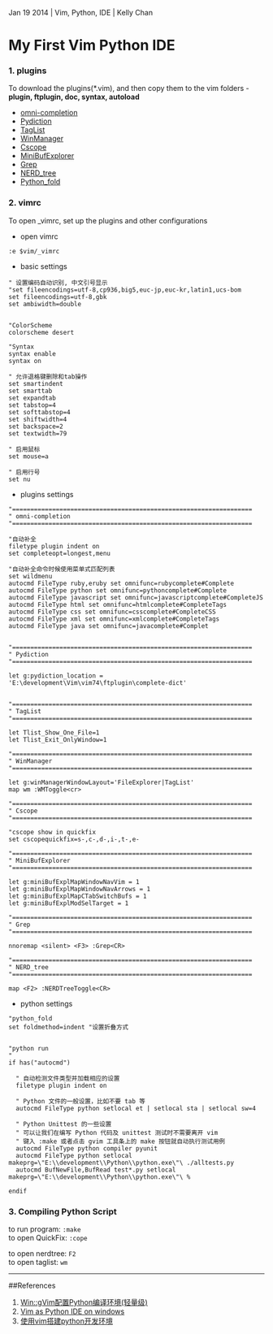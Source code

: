 Jan 19 2014 | Vim, Python, IDE | Kelly Chan
# My First Vim Python IDE

### 1. plugins
To download the plugins(*.vim), and then copy them to the vim folders - <b>plugin, ftplugin, doc, syntax, autoload</b>
- [omni-completion](http://www.vim.org/scripts/script.php?script_id=1542)
- [Pydiction](http://www.vim.org/scripts/script.php?script_id=850)
- [TagList](http://www.vim.org/scripts/script.php?script_id=273)
- [WinManager](http://www.vim.org/scripts/script.php?script_id=95)
- [Cscope](http://cscope.sourceforge.net/cscope_maps.vim)
- [MiniBufExplorer](http://www.vim.org/scripts/script.php?script_id=159)
- [Grep](http://www.vim.org/scripts/script.php?script_id=311)
- [NERD_tree](http://www.vim.org/scripts/script.php?script_id=1658) 
- [Python_fold](http://www.vim.org/scripts/script.php?script_id=515)

### 2. vimrc
To open _vimrc, set up the plugins and other configurations  
- open vimrc  

```
:e $vim/_vimrc
```

    
- basic settings  
    

```
" 设置编码自动识别, 中文引号显示  
"set fileencodings=utf-8,cp936,big5,euc-jp,euc-kr,latin1,ucs-bom  
set fileencodings=utf-8,gbk  
set ambiwidth=double 


"ColorScheme
colorscheme desert

"Syntax
syntax enable
syntax on

" 允许退格键删除和tab操作  
set smartindent  
set smarttab  
set expandtab  
set tabstop=4  
set softtabstop=4  
set shiftwidth=4  
set backspace=2
set textwidth=79

" 启用鼠标  
set mouse=a

" 启用行号  
set nu 
```


- plugins settings

```
"==================================================================
" omni-completion
"==================================================================

"自动补全  
filetype plugin indent on
set completeopt=longest,menu

"自动补全命令时候使用菜单式匹配列表  
set wildmenu
autocmd FileType ruby,eruby set omnifunc=rubycomplete#Complete
autocmd FileType python set omnifunc=pythoncomplete#Complete
autocmd FileType javascript set omnifunc=javascriptcomplete#CompleteJS
autocmd FileType html set omnifunc=htmlcomplete#CompleteTags
autocmd FileType css set omnifunc=csscomplete#CompleteCSS
autocmd FileType xml set omnifunc=xmlcomplete#CompleteTags
autocmd FileType java set omnifunc=javacomplete#Complet


"==================================================================
" Pydiction
"==================================================================

let g:pydiction_location = 'E:\development\Vim\vim74\ftplugin\complete-dict'


"==================================================================
" TagList
"==================================================================

let Tlist_Show_One_File=1
let Tlist_Exit_OnlyWindow=1

"==================================================================
" WinManager
"==================================================================

let g:winManagerWindowLayout='FileExplorer|TagList'
map wm :WMToggle<cr>

"==================================================================
" Cscope
"==================================================================

"cscope show in quickfix
set cscopequickfix=s-,c-,d-,i-,t-,e-

"==================================================================
" MiniBufExplorer
"==================================================================

let g:miniBufExplMapWindowNavVim = 1 
let g:miniBufExplMapWindowNavArrows = 1 
let g:miniBufExplMapCTabSwitchBufs = 1 
let g:miniBufExplModSelTarget = 1

"==================================================================
" Grep
"==================================================================

nnoremap <silent> <F3> :Grep<CR>

"==================================================================
" NERD_tree
"==================================================================

map <F2> :NERDTreeToggle<CR>  

```

- python settings


```
"python_fold
set foldmethod=indent "设置折叠方式  


"python run
"
if has("autocmd")

  " 自动检测文件类型并加载相应的设置
  filetype plugin indent on

  " Python 文件的一般设置，比如不要 tab 等
  autocmd FileType python setlocal et | setlocal sta | setlocal sw=4

  " Python Unittest 的一些设置
  " 可以让我们在编写 Python 代码及 unittest 测试时不需要离开 vim
  " 键入 :make 或者点击 gvim 工具条上的 make 按钮就自动执行测试用例
  autocmd FileType python compiler pyunit
  autocmd FileType python setlocal makeprg=\"E:\\development\\Python\\python.exe\"\ ./alltests.py
  autocmd BufNewFile,BufRead test*.py setlocal makeprg=\"E:\\development\\Python\\python.exe\"\ %

endif
```


### 3. Compiling Python Script

to run program: `:make`  
to open QuickFix: `:cope`  

to open nerdtree: `F2`  
to open taglist: `wm`  

---
##References
1. [Win::gVim配置Python编译环境(轻量级)](http://blog.csdn.net/chain2012/article/details/7445061)
2. [Vim as Python IDE on windows](http://www.cnblogs.com/renrenqq/archive/2010/09/09/1813669.html)
3. [使用vim搭建python开发环境](http://ycool.com/post/4sk34fy)
